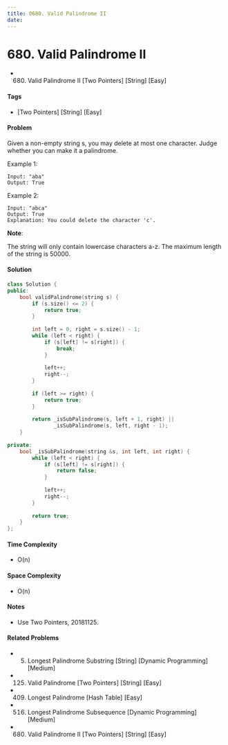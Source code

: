 ```yaml
---
title: 0680. Valid Palindrome II
date: 
---
```


# 680. Valid Palindrome II
- 680. Valid Palindrome II [Two Pointers] [String] [Easy]

#### Tags
- [Two Pointers] [String] [Easy]

#### Problem
Given a non-empty string s, you may delete at most one character. Judge whether you can make it a palindrome.

Example 1:

    Input: "aba"
    Output: True

Example 2:

    Input: "abca"
    Output: True
    Explanation: You could delete the character 'c'.

**Note**:

The string will only contain lowercase characters a-z. The maximum length of the string is 50000.

#### Solution
``` C++
class Solution {
public:
    bool validPalindrome(string s) {
        if (s.size() <= 2) {
            return true;
        }
        
        int left = 0, right = s.size() - 1;
        while (left < right) {
            if (s[left] != s[right]) {
                break;
            }
            
            left++;
            right--;
        }
        
        if (left >= right) {
            return true;
        }
        
        return _isSubPalindrome(s, left + 1, right) ||
               _isSubPalindrome(s, left, right - 1);
    }
    
private:
    bool _isSubPalindrome(string &s, int left, int right) {
        while (left < right) {
            if (s[left] != s[right]) {
                return false;
            }
            
            left++;
            right--;
        }
        
        return true;
    }
};
```

#### Time Complexity
- O(n)

#### Space Complexity
- O(n)

#### Notes
- Use Two Pointers, 20181125.

#### Related Problems
- 5. Longest Palindrome Substring [String] [Dynamic Programming] [Medium]
- 125. Valid Palindrome [Two Pointers] [String] [Easy]
- 409. Longest Palindrome [Hash Table] [Easy]
- 516. Longest Palindrome Subsequence [Dynamic Programming] [Medium]
- 680. Valid Palindrome II [Two Pointers] [String] [Easy]

